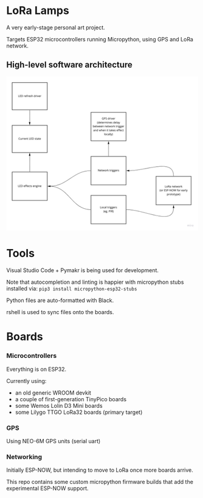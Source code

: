 # LoRa Lamps

A very early-stage personal art project.

Targets ESP32 microcontrollers running Micropython, using GPS and LoRa network.

## High-level software architecture

![](software-architecture.jpg)


# Tools

Visual Studio Code + Pymakr is being used for development.

Note that autocompletion and linting is happier with micropython stubs installed via:
`pip3 install micropython-esp32-stubs`

Python files are auto-formatted with Black.

rshell is used to sync files onto the boards.

# Boards

### Microcontrollers

Everything is on ESP32.

Currently using:
- an old generic WROOM devkit
- a couple of first-generation TinyPico boards
- some Wemos Lolin D3 Mini boards 
- some Lilygo TTGO LoRa32 boards (primary target)

### GPS

Using NEO-6M GPS units (serial uart)

### Networking

Initially ESP-NOW, but intending to move to LoRa once more boards arrive.

This repo contains some custom micropython firmware builds that add the experimental ESP-NOW support.
